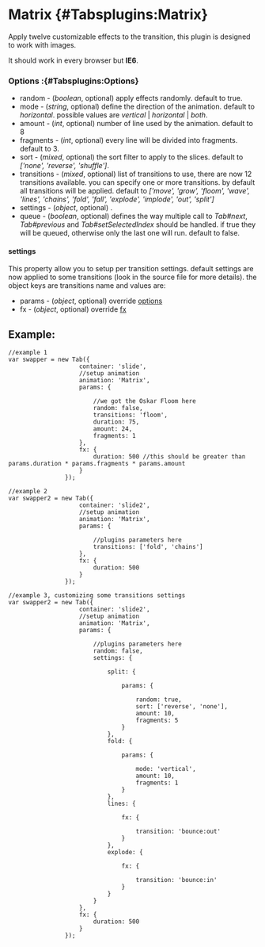 Matrix {#Tabsplugins:Matrix}
============

Apply twelve customizable effects to the transition, this plugin is designed to work with images.

It should work in every browser but **IE6**.

### Options :{#Tabsplugins:Options}

* random  - (*boolean*, optional) apply effects randomly. default to true.
* mode  - (*string*, optional) define the direction of the animation. default to *horizontal*. possible values are *vertical* | *horizontal* | *both*.
* amount - (*int*, optional) number of line used by the animation. default to 8
* fragments - (*int*, optional) every line will be divided into fragments. default to 3.
* sort - (*mixed*, optional) the sort filter to apply to the slices. default to *['none', 'reverse', 'shuffle']*.
* transitions  - (*mixed*, optional) list of transitions to use, there are now 12 transitions available. you can specify one or more transitions. by default all transitions will be applied. default to *['move', 'grow', 'floom', 'wave', 'lines', 'chains', 'fold', 'fall', 'explode', 'implode', 'out', 'split']*
* settings - (*object*, optional) .
* queue  - (*boolean*, optional) defines the way multiple call to *Tab#next*, *Tab#previous* and *Tab#setSelectedIndex* should be handled. if true they will be queued, otherwise only the last one will run. default to false.

#### settings
This property allow you to setup per transition settings. default settings are now applied to some transitions (look in the source file for more details). the object keys are transitions name and values are:
* params - (*object*, optional) override [options](#Tabsplugins:Options)
* fx - (*object*, optional) override [fx][]

## Example:

	//example 1
	var swapper = new Tab({
						container: 'slide', 
						//setup animation
						animation: 'Matrix', 
						params: {
						
							//we got the Oskar Floom here
							random: false,
							transitions: 'floom',
							duration: 75,
							amount: 24,
							fragments: 1
						},
						fx: {
							duration: 500 //this should be greater than params.duration * params.fragments * params.amount
						}
					});

	//example 2
	var swapper2 = new Tab({
						container: 'slide2', 
						//setup animation
						animation: 'Matrix', 
						params: {
						
							//plugins parameters here
							transitions: ['fold', 'chains']
						},
						fx: {
							duration: 500
						}
					});

	//example 3, customizing some transitions settings
	var swapper2 = new Tab({
						container: 'slide2', 
						//setup animation
						animation: 'Matrix', 
						params: {
						
							//plugins parameters here
							random: false,
							settings: {
							
								split: {
								
									params: {
									
										random: true,
										sort: ['reverse', 'none'],
										amount: 10,
										fragments: 5
									}
								},
								fold: {
								
									params: {
									
										mode: 'vertical',
										amount: 10,
										fragments: 1
									}
								},
								lines: {
								
									fx: {
									
										transition: 'bounce:out'
									}
								},
								explode: {
								
									fx: {
									
										transition: 'bounce:in'
									}
								}
							}
						},
						fx: {
							duration: 500
						}
					});

[fx]: [Tab#Tab:options]